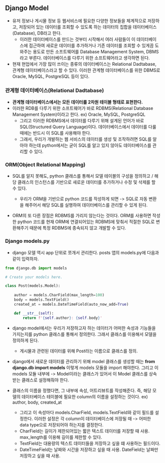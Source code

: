 ## Django Model
- 유저 정보나 게시물 정보 등 웹서비스에 필요한 다양한 정보들을 체계적으로 저장하고, 저장되어 있는 데이터를 조회할 수 있도록 하는 데이터의 집합을 데이터베이스(Database), DB라고 한다.
  - 이러한 데이터베이스를 만드는 것부터 시작해서 여러 사람들이 이 데이터베이스에 접근하여 새로운 데이터를 추가하거나 기존 데이터를 조회할 수 있게끔 도와주는 용도로 만든 소프트웨어를 Database Management System, DBMS라고 부른다. 데이터베이스를 다루기 위한 소프트웨어라고 생각하면 된다.
- 현재 현업에서 가장 많이 쓰이는 종류의 데이터베이스는 Relational Dadtabase, 관계형 데이터베이스라고 할 수 있다. 이러한 관계형 데이터베이스를 위한 DBMS로 Oracle, MySQL, PostgreSQL 등이 있다.


### 관계형 데이터베이스(Relational Dadtabase)
- **관계형 데이터베이스에서는 모든 데이터를 2차원 테이블 형태로 표현한다.**
- 이러한 RDB를 다루기 위한 소프트웨어가 바로 RDBMS(Relational Database Management System)이라고 한다. ex) Oracle, MySQL, PostgreSQL
  - 그리고 이러한 RDBMS에서 데이터를 다루기 위해 설계된 언어가 바로 SQL(Structured Query Language)이다. 데이터베이스에서 데이터를 다룰 때에는 반드시 이 SQL를 사용해야 한다. 
  - 그래서, 우리가 개발하는 웹 서비스의 데이터를 생성 및 조작하려면 SQL를 알아야 하는데 python에서는 굳이 SQL를 알고 있지 않아도 데이터베이스를 관리할 수 있다.


### ORM(Object Relational Mapping)
- SQL를 알지 못해도, python 클래스를 통해서 모델 테이블의 구성을 정의하고 / 해당 클래스의 인스턴스를 기반으로 새로운 데이터를 추가하거나 수정 및 삭제를 할 수 있다. 
  - 우리가 ORM을 기반으로 python 코드를 작성하게 되면 -> SQL로 자동 변환을 해주어서 해당 SQL를 실행하여 데이터베이스를 관리할 수 있게 된다.

- ORM의 또 다른 장점은 RDBMS를 가리지 않는다는 것이다. ORM를 사용하면 작성한 python 코드를 현재 ORM에 연결되어있는 RDBMS에 맞춰서 적절한 SQL로 변환해주기 때문에 특정 RDBMS에 종속되지 않고 개발할 수 있다.


### Django models.py
- django 모델 역시 app 단위로 쪼개서 관리한다. posts 앱의 models.py에 다음과 같이 입력하자.
```python
from django.db import models

# Create your models here.

class Post(models.Model):
    
    author = models.CharField(max_length=100)
    body = models.TextField()
    created_at = models.DateTimeField(auto_now_add=True)

    def __str__(self):
        return f'{self.author}: {self.body}'

```

- django model에서는 우리가 저장하고자 하는 데이터가 어떠한 속성과 기능들을 가지는지를 python 클래스를 통해서 정의한다. 그래서 클래스를 이용해서 모델을 정의하게 된다.
  - 게시물과 관련된 데이터를 위해 Post라는 이름으로 클래스를 정의.

- django에서 새로운 데이터를 관리하기 위해 model 클래스를 생성할 때는 **from django.db import models** 이렇게 models 모듈을 import 해야한다. 그리고 이 models 모듈 내부에 -> Model이라는 클래스가 있어서 이 Model 클래스를 상속받는 클래스로 설정해줘야 한다.

- 클래스의 이름을 정했다면, 그 내부에 속성, 어트리뷰트를 작성해준다. 즉, 해당 모델의 데이터베이스 테이블에 필요한 column의 이름을 설정하는 것이다. ex) author, body, created_at
  - 그리고 이 속성마다 models.CharField, models.TextField와 같이 필드를 설정한다. 이러한 설정은 각 column이 데이터베이스에 저장될 때 -> 어떠한 data type으로 저장되어야 하는지를 결정한다.
  - CharField는 길이가 제한되어있는 짧은 텍스트 데이터를 저장할 때 사용. max_length를 이용해 길이를 제한할 수 있다.
  - TextField는 대용량의 텍스트 데이터들을 저장하고 싶을 떄 사용하는 필드이다.
  - DateTimeField는 날짜와 시간을 저장하고 싶을 때 사용. DateField는 날짜만 저장하고 싶을 때 사용.
